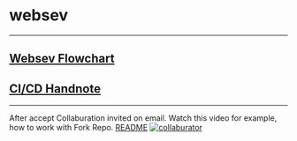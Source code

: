 # websev
******
## [Websev Flowchart](https://miro.com/welcomeonboard/RE8zU1NFQnFoTGlFWVdtdE5MZERsRDRaWTJ5Q1RVMlZHd3pDREdiOXI0a21vdGswQmpMUVdMWHJoZ1J4TmVRUnwzNDU4NzY0NTQ3MTY4Mzc4ODMzfDI=?share_link_id=783483962510)
## [CI/CD Handnote](CI_CD_handnote.md)
******
After accept Collaburation invited on email.
Watch this video for example, how to work with Fork Repo. [README](img/manage_fork.md)
[![collaburator](https://img.youtube.com/vi/HbSjyU2vf6Y/0.jpg)](https://www.youtube.com/embed/HbSjyU2vf6Y?si=qyGaeifLQ4l6wMNA")

